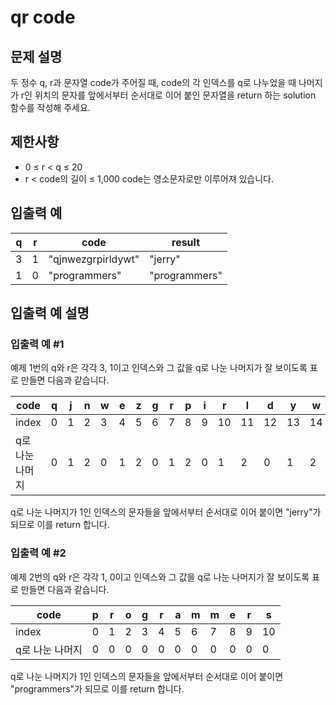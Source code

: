 # qr code


## 문제 설명
두 정수 q, r과 문자열 code가 주어질 때, code의 각 인덱스를 q로 나누었을 때 나머지가 r인 위치의 문자를 앞에서부터 순서대로 이어 붙인 문자열을 return 하는 solution 함수를 작성해 주세요.

## 제한사항
- 0 ≤ r < q ≤ 20
- r < code의 길이 ≤ 1,000
code는 영소문자로만 이루어져 있습니다.

## 입출력 예
|q|r|code|result|
|-|-|-|-|
|3|1|"qjnwezgrpirldywt"|"jerry"|
|1|0|"programmers"|"programmers"|

## 입출력 예 설명

### 입출력 예 #1
예제 1번의 q와 r은 각각 3, 1이고 인덱스와 그 값을 q로 나눈 나머지가 잘 보이도록 표로 만들면 다음과 같습니다.

|code|q|j|n|w|e|z|g|r|p|i|r|l|d|y|w|t|
|-|-|-|-|-|-|-|-|-|-|-|-|-|-|-|-|-|
|index|0|1|2|3|4|5|6|7|8|9|10|11|12|13|14|15|
|q로 나눈 나머지|0|1|2|0|1|2|0|1|2|0|1|2|0|1|2|0|

q로 나눈 나머지가 1인 인덱스의 문자들을 앞에서부터 순서대로 이어 붙이면 "jerry"가 되므로 이를 return 합니다.

### 입출력 예 #2
예제 2번의 q와 r은 각각 1, 0이고 인덱스와 그 값을 q로 나눈 나머지가 잘 보이도록 표로 만들면 다음과 같습니다.

|code|p|r|o|g|r|a|m|m|e|r|s|
|-|-|-|-|-|-|-|-|-|-|-|-|
|index|0|1|2|3|4|5|6|7|8|9|10|
|q로 나눈 나머지|0|0|0|0|0|0|0|0|0|0|0|

q로 나눈 나머지가 1인 인덱스의 문자들을 앞에서부터 순서대로 이어 붙이면 "programmers"가 되므로 이를 return 합니다.
